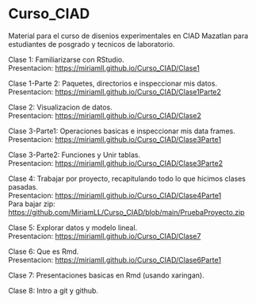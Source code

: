 # Curso_CIAD

Material para el curso de disenios experimentales en CIAD Mazatlan para estudiantes de posgrado y tecnicos de laboratorio.

Clase 1: Familiarizarse con RStudio.  
Presentacion: https://miriamll.github.io/Curso_CIAD/Clase1

Clase 1-Parte 2: Paquetes, directorios e inspeccionar mis datos.  
Presentacion: https://miriamll.github.io/Curso_CIAD/Clase1Parte2

Clase 2: Visualizacion de datos.  
Presentacion: https://miriamll.github.io/Curso_CIAD/Clase2

Clase 3-Parte1: Operaciones basicas e inspeccionar mis data frames.  
Presentacion: https://miriamll.github.io/Curso_CIAD/Clase3Parte1

Clase 3-Parte2: Funciones y Unir tablas.  
Presentacion: https://miriamll.github.io/Curso_CIAD/Clase3Parte2

Clase 4: Trabajar por proyecto, recapitulando todo lo que hicimos clases pasadas.  
Presentacion: https://miriamll.github.io/Curso_CIAD/Clase4Parte1  
Para bajar zip: https://github.com/MiriamLL/Curso_CIAD/blob/main/PruebaProyecto.zip  

Clase 5: Explorar datos y modelo lineal.  
Presentacion: https://miriamll.github.io/Curso_CIAD/Clase7

Clase 6: Que es Rmd.  
Presentacion: https://miriamll.github.io/Curso_CIAD/Clase6Parte1

Clase 7: Presentaciones basicas en Rmd (usando xaringan).  

Clase 8: Intro a git y github.  

